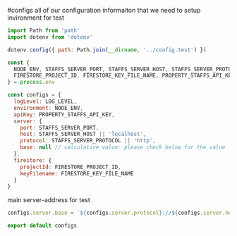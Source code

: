 #configs
all of our configuration informaiton that we need to setup invironment for test

```javascript
import Path from 'path'
import dotenv from 'dotenv'

dotenv.config({ path: Path.join(__dirname, '../config.test') })

const {
  NODE_ENV, STAFFS_SERVER_PORT, STAFFS_SERVER_HOST, STAFFS_SERVER_PROTOCOL, LOG_LEVEL,
  FIRESTORE_PROJECT_ID, FIRESTORE_KEY_FILE_NAME, PROPERTY_STAFFS_API_KEY
} = process.env

const configs = {
  logLevel: LOG_LEVEL,
  environment: NODE_ENV,
  apiKey: PROPERTY_STAFFS_API_KEY,
  server: {
    port: STAFFS_SERVER_PORT,
    host: STAFFS_SERVER_HOST || 'localhost',
    protocol: STAFFS_SERVER_PROTOCOL || 'http',
    base: null // calculative value: please check below for the value
  },
  firestore: {
    projectId: FIRESTORE_PROJECT_ID,
    keyFilename: FIRESTORE_KEY_FILE_NAME
  }
}
```
main server-address for test

```javascript
configs.server.base = `${configs.server.protocol}://${configs.server.host}:${configs.server.port}`

export default configs
```
